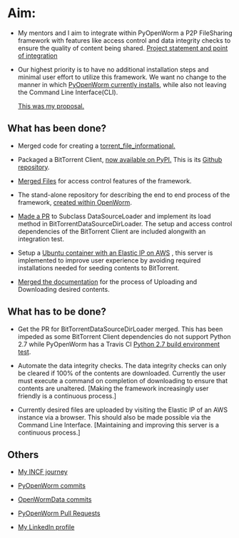 
# Aim:

* My mentors and I aim to integrate within PyOpenWorm a P2P FileSharing framework with features like access control and data integrity checks to ensure the quality of content being shared. [Project statement and point of integration](https://neurostars.org/t/gsoc-project-idea-16-1-peer-to-peer-file-and-metadata-sharing-for-openworm-data-management/3386)


* Our highest priority is to have no additional installation steps and minimal user effort to utilize this framework. We want no change to the manner in which [PyOpenWorm currently installs](https://github.com/openworm/PyOpenWorm/blob/dev/INSTALL.md), while also not leaving the Command Line Interface(CLI).

     [This was my proposal.](https://docs.google.com/document/d/1FqSYyv-zGsr9IKbGutvW1Ro0gnfel46HDJuJ5YxhDzU/edit)
  
## What has been done?

* Merged code for creating a [torrent_file_informational.](https://github.com/openworm/PyOpenWorm/pull/424) 

* Packaged a BitTorrent Client, [now available on PyPI.](https://pypi.org/project/torrent-client/) This is its [Github repository](https://github.com/jaideep-seth/Torrent_client_gsoc19).

* [Merged Files](https://github.com/openworm/OpenWormData/pull/4) for access control features of the framework.

* The stand-alone repository for describing the end to end process of the framework, [created within OpenWorm](https://github.com/openworm/bt-gsoc-2019).

* [Made a PR](https://github.com/openworm/PyOpenWorm/pull/449) to Subclass DataSourceLoader and implement its load method in BitTorrentDataSourceDirLoader. The setup and access control dependencies of the BitTorrent Client are included alongwith an integration test.  

* Setup a [Ubuntu container with an Elastic IP on AWS](http://13.235.204.78) , this server is implemented to improve user experience by avoiding required installations needed for seeding contents to BitTorrent.

* [Merged the documentation](https://github.com/openworm/PyOpenWorm/pull/451) for the process of Uploading and Downloading desired contents.

## What has to be done?

* Get the PR for BitTorrentDataSourceDirLoader merged.
  This has been impeded as some BitTorrent Client dependencies do not support Python 2.7 while PyOpenWorm has a Travis CI      [Python 2.7 build environment test](https://travis-ci.org/openworm/PyOpenWorm/builds/570287259?utm_source=github_status&utm_medium=notification).

* Automate the data integrity checks. The data integrity checks can only be cleared if 100% of the contents are downloaded.
Currently the user must execute a command on completion of downloading to ensure that contents are unaltered. 
   [Making the framework increasingly user friendly is a continuous process.]
      
* Currently desired files are uploaded by visiting the Elastic IP of an AWS instance via a browser. This should also be made possible via the Command Line Interface. [Maintaining and improving this server is a continuous process.]

## Others

* [My INCF journey](https://jaideep-seth.github.io/bittorrent_gsoc19./)

* [PyOpenWorm commits](https://github.com/openworm/PyOpenWorm/commits?author=jaideep-seth)

* [OpenWormData commits](https://github.com/openworm/OpenWormData/commits?author=jaideep-seth)

* [PyOpenWorm Pull Requests](https://github.com/openworm/PyOpenWorm/pulls/jaideep-seth)

* [My LinkedIn profile](https://www.linkedin.com/in/jaideep-seth-302bba10a/)
